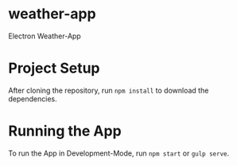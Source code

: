 # weather-app
Electron Weather-App

# Project Setup
After cloning the repository, run `npm install` to download the dependencies.

# Running the App
To run the App in Development-Mode, run `npm start` or `gulp serve`.

